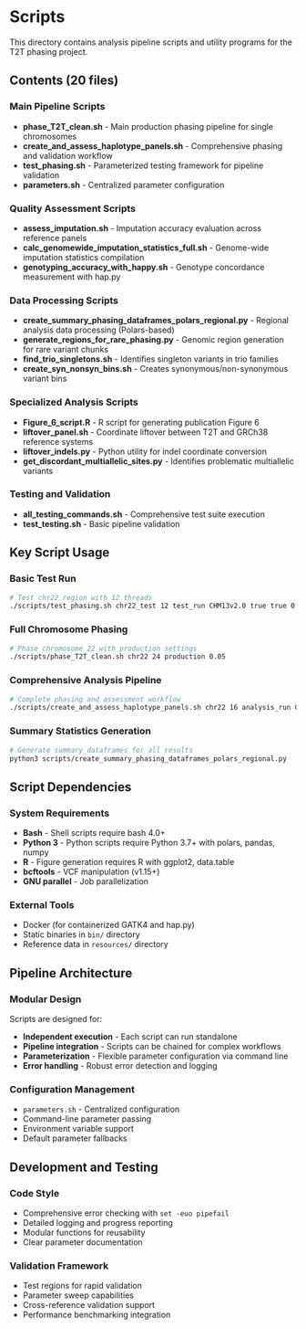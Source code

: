 # Scripts

This directory contains analysis pipeline scripts and utility programs for the T2T phasing project.

## Contents (20 files)

### Main Pipeline Scripts
- **phase_T2T_clean.sh** - Main production phasing pipeline for single chromosomes
- **create_and_assess_haplotype_panels.sh** - Comprehensive phasing and validation workflow
- **test_phasing.sh** - Parameterized testing framework for pipeline validation
- **parameters.sh** - Centralized parameter configuration

### Quality Assessment Scripts  
- **assess_imputation.sh** - Imputation accuracy evaluation across reference panels
- **calc_genomewide_imputation_statistics_full.sh** - Genome-wide imputation statistics compilation
- **genotyping_accuracy_with_happy.sh** - Genotype concordance measurement with hap.py

### Data Processing Scripts
- **create_summary_phasing_dataframes_polars_regional.py** - Regional analysis data processing (Polars-based)
- **generate_regions_for_rare_phasing.py** - Genomic region generation for rare variant chunks
- **find_trio_singletons.sh** - Identifies singleton variants in trio families
- **create_syn_nonsyn_bins.sh** - Creates synonymous/non-synonymous variant bins

### Specialized Analysis Scripts
- **Figure_6_script.R** - R script for generating publication Figure 6
- **liftover_panel.sh** - Coordinate liftover between T2T and GRCh38 reference systems
- **liftover_indels.py** - Python utility for indel coordinate conversion
- **get_discordant_multiallelic_sites.py** - Identifies problematic multiallelic variants

### Testing and Validation
- **all_testing_commands.sh** - Comprehensive test suite execution
- **test_testing.sh** - Basic pipeline validation

## Key Script Usage

### Basic Test Run
```bash  
# Test chr22 region with 12 threads
./scripts/test_phasing.sh chr22_test 12 test_run CHM13v2.0 true true 0.05 true false false 1
```

### Full Chromosome Phasing
```bash
# Phase chromosome 22 with production settings
./scripts/phase_T2T_clean.sh chr22 24 production 0.05
```

### Comprehensive Analysis Pipeline
```bash
# Complete phasing and assessment workflow
./scripts/create_and_assess_haplotype_panels.sh chr22 16 analysis_run CHM13v2.0
```

### Summary Statistics Generation
```bash
# Generate summary dataframes for all results
python3 scripts/create_summary_phasing_dataframes_polars_regional.py
```

## Script Dependencies

### System Requirements
- **Bash** - Shell scripts require bash 4.0+
- **Python 3** - Python scripts require Python 3.7+ with polars, pandas, numpy
- **R** - Figure generation requires R with ggplot2, data.table
- **bcftools** - VCF manipulation (v1.15+)
- **GNU parallel** - Job parallelization

### External Tools
- Docker (for containerized GATK4 and hap.py)
- Static binaries in `bin/` directory
- Reference data in `resources/` directory

## Pipeline Architecture

### Modular Design
Scripts are designed for:
- **Independent execution** - Each script can run standalone
- **Pipeline integration** - Scripts can be chained for complex workflows  
- **Parameterization** - Flexible parameter configuration via command line
- **Error handling** - Robust error detection and logging

### Configuration Management
- `parameters.sh` - Centralized configuration
- Command-line parameter passing
- Environment variable support
- Default parameter fallbacks

## Development and Testing

### Code Style
- Comprehensive error checking with `set -euo pipefail`
- Detailed logging and progress reporting
- Modular functions for reusability
- Clear parameter documentation

### Validation Framework
- Test regions for rapid validation
- Parameter sweep capabilities  
- Cross-reference validation support
- Performance benchmarking integration